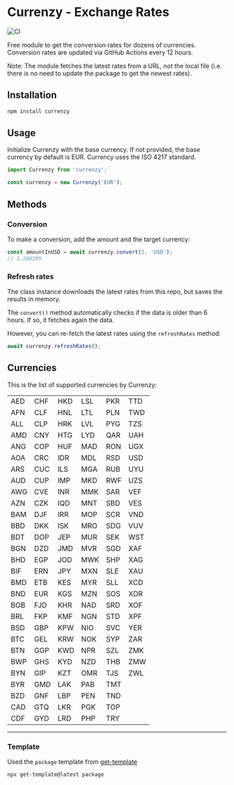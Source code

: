 # Currenzy - Exchange Rates
![CI](https://github.com/currenzy/currenzy/actions/workflows/ci.yml/badge.svg)

Free module to get the conversion rates for dozens of currencies. Conversion rates are updated via GitHub Actions every 12 hours.

Note: The module fetches the latest rates from a URL, not the local file (i.e. there is no need to update the package to get the newest rates).

## Installation
```sh
npm install currenzy
```

## Usage
Initialize Currenzy with the base currency. If not provided, the base currency by default is EUR. Currency uses the ISO 4217 standard.

```js
import Currenzy from 'currenzy';

const currenzy = new Currenzy('EUR');
```

## Methods
### Conversion
To make a conversion, add the amount and the target currency:

```js
const amountInUSD = await currenzy.convert(5, 'USD');
// 5.266205
```

### Refresh rates
The class instance downloads the latest rates from this repo, but saves the results in memory.

The `convert()` method automatically checks if the data is older than 6 hours. If so, it fetches again the data.

However, you can re-fetch the latest rates using the `refreshRates` method:

```js
await currenzy.refreshRates();
```

## Currencies
This is the list of supported currencies by Currenzy:

|     |     |     |     |     |     |
|-----|-----|-----|-----|-----|-----|
| AED | CHF | HKD | LSL | PKR | TTD |
| AFN | CLF | HNL | LTL | PLN | TWD |
| ALL | CLP | HRK | LVL | PYG | TZS |
| AMD | CNY | HTG | LYD | QAR | UAH |
| ANG | COP | HUF | MAD | RON | UGX |
| AOA | CRC | IDR | MDL | RSD | USD |
| ARS | CUC | ILS | MGA | RUB | UYU |
| AUD | CUP | IMP | MKD | RWF | UZS |
| AWG | CVE | INR | MMK | SAR | VEF |
| AZN | CZK | IQD | MNT | SBD | VES |
| BAM | DJF | IRR | MOP | SCR | VND |
| BBD | DKK | ISK | MRO | SDG | VUV |
| BDT | DOP | JEP | MUR | SEK | WST |
| BGN | DZD | JMD | MVR | SGD | XAF |
| BHD | EGP | JOD | MWK | SHP | XAG |
| BIF | ERN | JPY | MXN | SLE | XAU |
| BMD | ETB | KES | MYR | SLL | XCD |
| BND | EUR | KGS | MZN | SOS | XDR |
| BOB | FJD | KHR | NAD | SRD | XOF |
| BRL | FKP | KMF | NGN | STD | XPF |
| BSD | GBP | KPW | NIO | SVC | YER |
| BTC | GEL | KRW | NOK | SYP | ZAR |
| BTN | GGP | KWD | NPR | SZL | ZMK |
| BWP | GHS | KYD | NZD | THB | ZMW |
| BYN | GIP | KZT | OMR | TJS | ZWL |
| BYR | GMD | LAK | PAB | TMT |     |
| BZD | GNF | LBP | PEN | TND |     |
| CAD | GTQ | LKR | PGK | TOP |     |
| CDF | GYD | LRD | PHP | TRY |     |

----

### Template
Used the `package` template from [get-template](https://github.com/suchlab/package-template)

```sh
npx get-template@latest package
````
